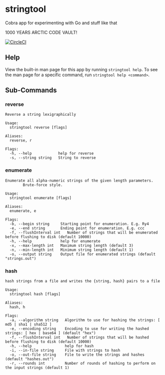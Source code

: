 # stringtool
Cobra app for experimenting with Go and stuff like that

1000 YEARS ARCTIC CODE VAULT!

[![CircleCI](https://circleci.com/gh/Ubunfu/stringtool.svg?style=svg)](https://circleci.com/gh/Ubunfu/stringtool)

## Help
View the built-in man page for this app by running ```stringtool help```.  To see the man page for a specific command, run ```stringtool help <command>```.

## Sub-Commands

### reverse
```
Reverse a string lexigraphically

Usage:
  stringtool reverse [flags]

Aliases:
  reverse, r

Flags:
  -h, --help            help for reverse
  -s, --string string   String to reverse
```

### enumerate
```
Enumerate all alpha-numeric strings of the given length parameters.
		Brute-force style.

Usage:
  stringtool enumerate [flags]

Aliases:
  enumerate, e

Flags:
  -b, --begin string     Starting point for enumeration. E.g. Ry4
  -e, --end string       Ending point for enumeration. E.g. ccc
  -f, --flushInterval int   Number of strings that will be enumerated before flushing to disk (default 10000)
  -h, --help             help for enumerate
  -x, --max-length int   Maximum string length (default 3)
  -n, --min-length int   Minimum string length (default 1)
  -o, --output string    Output file for enumerated strings (default "strings.out")
```

### hash
```
hash strings from a file and writes the {string, hash} pairs to a file

Usage:
  stringtool hash [flags]

Aliases:
  hash, h

Flags:
  -a, --algorithm string   Algorithm to use for hashing the strings: [ md5 | sha1 | sha512 ]
  -e, --encoding string    Encoding to use for writing the hashed strings: [ hex | base64 ] (default "hex")
  -f, --flushInterval int   Number of strings that will be hashed before flushing to disk (default 10000)
  -h, --help               help for hash
  -i, --in-file string     File with strings to hash
  -o, --out-file string    File to write the strings and hashes (default "hashes.out")
  -r, --rounds int         Number of rounds of hashing to perform on the input strings (default 1)
```
